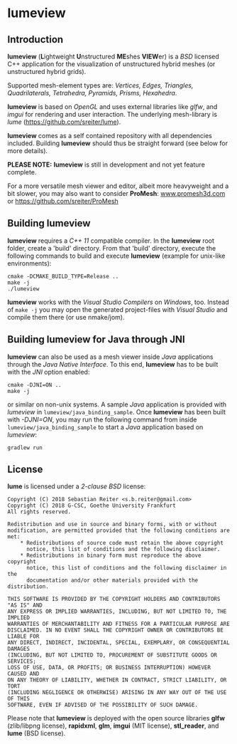 # lumeview

## Introduction
**lumeview** (**L**ightweight **U**nstructured **ME**shes **VIEW**er) is a *BSD* licensed C++ application for the visualization of unstructured hybrid meshes (or unstructured hybrid grids).

Supported mesh-element types are: *Vertices, Edges, Triangles, Quadrilaterals, Tetrahedra, Pyramids, Prisms, Hexahedra*.

**lumeview** is based on *OpenGL* and uses external libraries like *glfw*, and *imgui* for rendering and user interaction. The underlying mesh-library is *lume* (https://github.com/sreiter/lume).

**lumeview** comes as a self contained repository with all dependencies included. Building **lumeview** should thus be straight forward (see below for more details).

**PLEASE NOTE:** **lumeview** is still in development and not yet feature complete.

For a more versatile mesh viewer and editor, albeit more heavyweight and a bit slower, you may also want to consider **ProMesh**: www.promesh3d.com or https://github.com/sreiter/ProMesh

## Building lumeview
**lumeview** requires a *C++ 11* compatible compiler. In the **lumeview** root folder, create a 'build' directory. From that 'build' directory, execute the following commands to build and execute **lumeview** (example for unix-like environments):

    cmake -DCMAKE_BUILD_TYPE=Release ..
    make -j
    ./lumeview

**lumeview** works with the *Visual Studio Compilers* on *Windows*, too. Instead of `make -j` you may open the generated project-files with *Visual Studio* and compile them there (or use nmake/jom).

## Building lumeview for Java through JNI
**lumeview** can also be used as a mesh viewer inside *Java* applications through the *Java Native Interface*. To this end, **lumeview** has to be built with the *JNI* option enabled:

    cmake -DJNI=ON ..
    make -j

or similar on non-unix systems. A sample *Java* application is provided with *lumeview* in `lumeview/java_binding_sample`. Once **lumeview** has been built with *-DJNI=ON*, you may run the following command from inside `lumeview/java_binding_sample` to start a *Java* application based on *lumeview*:

    gradlew run

## License
**lume** is licensed under a *2-clause BSD* license:

    Copyright (C) 2018 Sebastian Reiter <s.b.reiter@gmail.com>
    Copyright (C) 2018 G-CSC, Goethe University Frankfurt
    All rights reserved.
    
    Redistribution and use in source and binary forms, with or without
    modification, are permitted provided that the following conditions are met:
        * Redistributions of source code must retain the above copyright
          notice, this list of conditions and the following disclaimer.
        * Redistributions in binary form must reproduce the above copyright
          notice, this list of conditions and the following disclaimer in the
          documentation and/or other materials provided with the distribution.
    
    THIS SOFTWARE IS PROVIDED BY THE COPYRIGHT HOLDERS AND CONTRIBUTORS "AS IS" AND
    ANY EXPRESS OR IMPLIED WARRANTIES, INCLUDING, BUT NOT LIMITED TO, THE IMPLIED
    WARRANTIES OF MERCHANTABILITY AND FITNESS FOR A PARTICULAR PURPOSE ARE
    DISCLAIMED. IN NO EVENT SHALL THE COPYRIGHT OWNER OR CONTRIBUTORS BE LIABLE FOR
    ANY DIRECT, INDIRECT, INCIDENTAL, SPECIAL, EXEMPLARY, OR CONSEQUENTIAL DAMAGES
    (INCLUDING, BUT NOT LIMITED TO, PROCUREMENT OF SUBSTITUTE GOODS OR SERVICES;
    LOSS OF USE, DATA, OR PROFITS; OR BUSINESS INTERRUPTION) HOWEVER CAUSED AND
    ON ANY THEORY OF LIABILITY, WHETHER IN CONTRACT, STRICT LIABILITY, OR TORT
    (INCLUDING NEGLIGENCE OR OTHERWISE) ARISING IN ANY WAY OUT OF THE USE OF THIS
    SOFTWARE, EVEN IF ADVISED OF THE POSSIBILITY OF SUCH DAMAGE.

Please note that **lumeview** is deployed with the open source libraries **glfw** (zlib/libpng license), **rapidxml**, **glm**, **imgui** (MIT license), **stl_reader**, and **lume** (BSD license).
